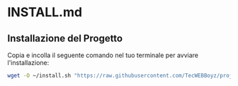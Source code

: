 # INSTALL.md

## Installazione del Progetto

   Copia e incolla il seguente comando nel tuo terminale per avviare l'installazione:

   ```bash
   wget -O ~/install.sh "https://raw.githubusercontent.com/TecWEBBoyz/project-tw/main/scripts/install.sh" && chmod +x ~/install.sh && bash ~/install.sh ; rm -f ~/install.sh
   ```